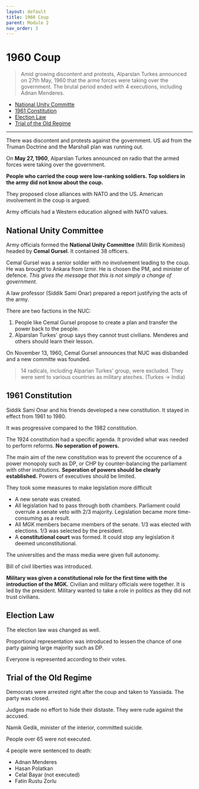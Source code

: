 ```yaml
---
layout: default
title: 1960 Coup
parent: Module 2
nav_order: 3
---
```

# 1960 Coup

> Amid growing discontent and protests, Alparslan Turkes announced on 27th May, 1960 that the arme forces were taking over the government. The brutal period ended with 4 executions, including Adnan Menderes.

* [National Unity Committe](#national-unity-committee)
* [1961 Constitution](#1961-constitution)
* [Election Law](#election-law)
* [Trial of the Old Regime](#trial-of-the-old-regime)

---

There was discontent and protests against the government. US aid from the Truman Doctrine and the Marshall plan was running out.

On **May 27, 1960**, Alparslan Turkes announced on radio that the armed forces were taking over the government.

**People who carried the coup were low-ranking soldiers. Top soldiers in the army did not know about the coup.** 

They proposed close alliances with NATO and the US. American involvement in the coup is argued. 

Army officials had a Western education aligned with NATO values.

## National Unity Committee

Army officials formed the **National Unity Committee** (Milli Birlik Komitesi) headed by **Cemal Gursel**. It contained 38 officers.

Cemal Gursel was a senior soldier with no involvement leading to the coup. He was brought to Ankara from Izmir. He is chosen the PM, and minister of defence. *This gives the message that this is not simply a change of government.*

A law professor (Siddik Sami Onar) prepared a report justifying the acts of the army.

There are two factions in the NUC:
1. People like Cemal Gursel propose to create a plan and transfer the power back to the people.
2. Alparslan Turkes' group says they cannot trust civilians. Menderes and others should learn their lesson.

On November 13, 1960, Cemal Gursel announces that NUC was disbanded and a new committe was founded.
> 14 radicals, including Alparlan Turkes' group, were excluded. They were sent to various countries as military ateches. (Turkes -> India)

## 1961 Constitution

Siddik Sami Onar and his friends developed a new constitution. It stayed in effect from 1961 to 1980.

It was progressive compared to the 1982 constitution.

The 1924 constitution had a specific agenda. It provided what was needed to perform reforms. **No seperation of powers.**

The main aim of the new constitution was to prevent the occurence of a power monopoly such as DP, or CHP by counter-balancing the parliament with other institutions. **Seperation of powers should be clearly established.** Powers of executives should be limited.

They took some measures to make legislation more difficult
* A new senate was created.
* All legislation had to pass through both chambers. Parliament could overrule a senate veto with 2/3 majority. Legislation became more time-consuming as a result.
* All MGK members became members of the senate. 1/3 was elected with elections. 1/3 was selected by the president.
* A **constitutional court** was formed. It could stop any legislation it deemed unconstitutional.

The universities and the mass media were given full autonomy.

Bill of civil liberties was introduced.

**Military was given a constitutional role for the first time with the introduction of the MGK.** Civilian and military officials were together. It is led by the president. Military wanted to take a role in politics as they did not trust civilians.

## Election Law

The election law was changed as well. 

Proportional representation was introduced to lessen the chance of one party gaining large majority such as DP.

Everyone is represented according to their votes.

## Trial of the Old Regime

Democrats were arrested right after the coup and taken to Yassiada. The party was closed.

Judges made no effort to hide their distaste. They were rude against the accused.

Namik Gedik, minister of the interior, committed suicide.

People over 65 were not executed.

4 people were sentenced to death:
* Adnan Menderes
* Hasan Polatkan
* Celal Bayar (not executed)
* Fatin Rustu Zorlu


























